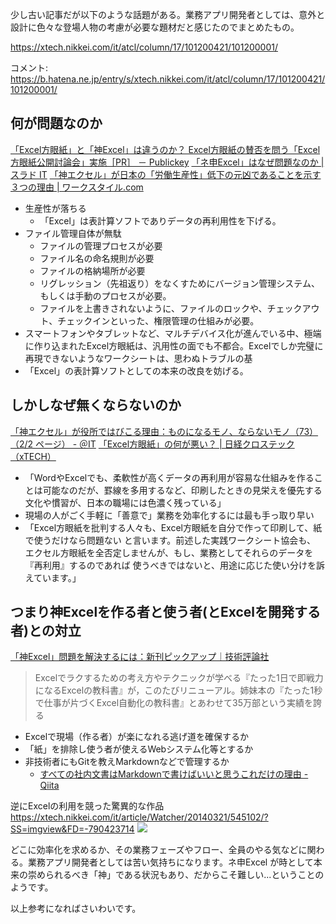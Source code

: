 少し古い記事だが以下のような話題がある。業務アプリ開発者としては、意外と設計に色々な登場人物の考慮が必要な題材だと感じたのでまとめたもの。

https://xtech.nikkei.com/it/atcl/column/17/101200421/101200001/

コメント: https://b.hatena.ne.jp/entry/s/xtech.nikkei.com/it/atcl/column/17/101200421/101200001/


## 何が問題なのか
[「Excel方眼紙」と「神Excel」は違うのか？ Excel方眼紙の賛否を問う「Excel方眼紙公開討論会」実施［PR］ － Publickey](https://www.publickey1.jp/blog/17/excelexcel_excelexcelpr.html)
[「ネ申Excel」はなぜ問題なのか | スラド IT](https://it.srad.jp/story/13/10/23/037221/)
[「神エクセル」が日本の「労働生産性」低下の元凶であることを示す３つの理由 | ワークスタイル.com](https://xn--eckva4aya5tta5g.com/badhabit.html#i-2)


- 生産性が落ちる
    - 「Excel」は表計算ソフトでありデータの再利用性を下げる。
- ファイル管理自体が無駄
    - ファイルの管理プロセスが必要
    - ファイル名の命名規則が必要
    - ファイルの格納場所が必要
    - リグレッション（先祖返り）をなくすためにバージョン管理システム、もしくは手動のプロセスが必要。
    - ファイルを上書きされないように、ファイルのロックや、チェックアウト、チェックインといった、権限管理の仕組みが必要。
- スマートフォンやタブレットなど、マルチデバイス化が進んでいる中、極端に作り込まれたExcel方眼紙は、汎用性の面でも不都合。Excelでしか完璧に再現できないようなワークシートは、思わぬトラブルの基
- 「Excel」の表計算ソフトとしての本来の改良を妨げる。


## しかしなぜ無くならないのか

[「神エクセル」が役所ではびこる理由：ものになるモノ、ならないモノ（73）（2/2 ページ） - ＠IT](https://atmarkit.itmedia.co.jp/ait/articles/1612/26/news032_2.html)
[「Excel方眼紙」の何が悪い？ | 日経クロステック（xTECH）](https://xtech.nikkei.com/it/article/Watcher/20140321/545102/)

- 「WordやExcelでも、柔軟性が高くデータの再利用が容易な仕組みを作ることは可能なのだが、罫線を多用するなど、印刷したときの見栄えを優先する文化や慣習が、日本の職場には色濃く残っている」
- 現場の人がごく手軽に「善意で」業務を効率化するには最も手っ取り早い
- 「Excel方眼紙を批判する人々も、Excel方眼紙を自分で作って印刷して、紙で使うだけなら問題ない と言います。前述した実践ワークシート協会も、 エクセル方眼紙を全否定しませんが、もし、業務としてそれらのデータを『再利用』するのであれば 使うべきではないと、用途に応じた使い分けを訴えています。」

## つまり神Excelを作る者と使う者(とExcelを開発する者)との対立

[「神Excel」問題を解決するには：新刊ピックアップ｜技術評論社](https://gihyo.jp/book/pickup/2020/0021)

> Excelでラクするための考え方やテクニックが学べる『たった1日で即戦力になるExcelの教科書』が，このたびリニューアル。姉妹本の『たった1秒で仕事が片づくExcel自動化の教科書』とあわせて35万部という実績を誇る

- Excelで現場（作る者）が楽になれる逃げ道を確保するか
- 「紙」を排除し使う者が使えるWebシステム化等とするか
- 非技術者にもGitを教えMarkdownなどで管理するか
    - [すべての社内文書はMarkdownで書けばいいと思うこれだけの理由 - Qiita](https://qiita.com/e99h2121/items/28fd575b18bdf41b60dd)

逆にExcelの利用を競った驚異的な作品
https://xtech.nikkei.com/it/article/Watcher/20140321/545102/?SS=imgview&FD=-790423714
![](https://xtech.nikkei.com/it/article/Watcher/20140321/545102/pic5.jpg?__scale=w:600,h:501,q:100&_sh=0b20530480)

どこに効率化を求めるか、その業務フェーズやフロー、全員のやる気などに関わる。業務アプリ開発者としては苦い気持ちになります。ネ申Excel が時として本来の崇められるべき「神」である状況もあり、だからこそ難しい...ということのようです。

以上参考になればさいわいです。
